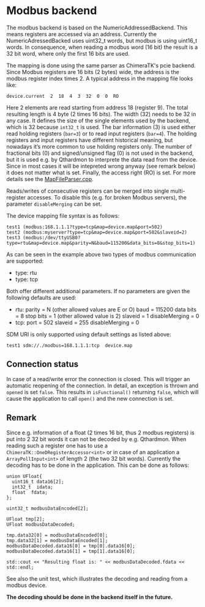 # Modbus backend

The modbus backend is based on the NumericAddressedBackend. This means registers are accessed via an address. Currently the NumericAdressedBacked uses uint32\_t words, but modbus is using uint16\_t words. In consequence, when reading a modbus word (16 bit) the result is a 32 bit word, where only the first 16 bits are used.

The mapping is done using the same parser as ChimeraTK's pcie backend. Since Modbus registers are 16 bits (2 bytes) wide, the address is the modbus register index times 2. A typical address in the mapping file looks like:

    device.current  2  18  4  3  32  0  0  RO
    
Here 2 elements are read starting from address 18 (register 9). The total resulting length is 4 byte (2 times 16 bits). 
The width (32) needs to be 32 in any case. It defines the size of the single elements used by the backend, which is 32 because `int32_t` is used. The bar information (3) is used either read holding registers (`bar=3`) or to read input registers (`bar=4`). The holding registers and input registers have different historical meaning, but nowadays it’s more common to use holding registers only. The number of fractional bits (0) and signed/unsigned flag (0) is not used in the backend, but it is used e.g. by Qthardmon to interprete the data read from the device. Since in most cases it will be intepreted wrong anyway (see remark below) it does not matter what is set. Finally, the access right (RO) is set. For more details see the [MapFileParser.cpp](https://github.com/ChimeraTK/DeviceAccess/blob/master/fileparsers/src/MapFileParser.cpp).

Reads/writes of consecutive registers can be merged into single multi-register accesses. To disable this (e.g. for broken Modbus servers), the parameter `disableMerging` can be set.

The device mapping file syntax is as follows:

    test1 (modbus:168.1.1.1?type=tcp&map=device.map&port=502)
    test2 (modbus:myserver?type=tcp&map=device.map&port=502&slaveid=2)
    test3 (modbus:/dev/ttyUSB0?type=rtu&map=device.map&parity=N&baud=115200&data_bits=8&stop_bits=1)

As can be seen in the example above two types of modbus communication are supported:
 - type: rtu
 - type: tcp
 
Both offer different additional parameters. If no parameters are given the following defaults are used:

* rtu: 
    parity = N (other allowed values are E or O)
    baud = 115200
    data bits = 8
    stop bits = 1 (other allowed value is 2)
    slaveid = 1
    disableMerging = 0
* tcp: 
    port = 502
    slaveid = 255
    disableMerging = 0

SDM URI is only supported using default settings as listed above:
    
    test1 sdm://./modbus=168.1.1.1:tcp  device.map
    
## Connection status

In case of a read/write error the connection is closed. This will trigger an automatic reopening of the connection. In detail, an exception is thrown and `opened` is set `false`.
This results in `isFunctional()` returning `false`, which will cause the application to call `open()` and the new connection is set.

## Remark 

Since e.g. information of a float (2 times 16 bit, thus 2 modbus registers) is put into 2 32 bit words it can not be decoded by e.g. Qthardmon. 
When reading such a register one has to use a `ChimeraTK::OneDRegisterAccessor<int>` or in case of an application a `ArrayPollInput<int>` of length 2 (the two 32 bit words).
Currently the decoding has to be done in the application. This can be done as follows:

    union UFloat{
      uint16_t data16[2];
      int32_t  idata;
      float  fdata;
    };
    
    uint32_t modbusDataEncoded[2];
    
    UFloat tmp[2];
    UFloat modbusDataDecoded;
    
    tmp.data32[0] = modbusDataEncoded[0];
    tmp.data32[1] = modbusDataEncoded[1];
    modbusDataDecoded.data16[0] = tmp[0].data16[0];
    modbusDataDecoded.data16[1] = tmp[1].data16[0];
    
    std::cout << "Resulting float is: " << modbusDataDecoded.fdata << std::endl;
    
See also the unit test, which illustrates the decoding and reading from a modbus device.
    
**The decoding should be done in the backend itself in the future.**